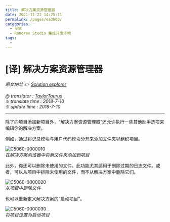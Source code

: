 ```yaml
---
title: 解决方案资源管理器
date: 2021-11-22 14:25:11
permalink: /pages/ea3b60/
categories:
  - 专家
  - Ranorex Studio 集成开发环境
tags:
  - 
---
```

# [译] 解决方案资源管理器

*原文地址 👉 [Solution explorer][0]*

*@ translator : [TaylorTaurus](https://github.com/taylortaurus)*    
*♋ translate time : 2018-7-10*    
*♋ update time : 2018-7-10*  

--- 

除了向项目添加新项目外，“解决方案资源管理器”还允许执行一些其他助手选项来编辑你的解决方案。  

例如，通过将记录模块与用户代码模块分开来添加文件夹以组织项目。

![C5060-0000010](https://gitee.com/taylortaurus/RX_UserGuide_GitBook_Picbed/raw/master/RanorexStudioExpert/C5060-0000010.png)  
*在解决方案浏览器中将新文件夹添加到项目*  

此外，你还可以删除未使用的文件。此功能尤其适用于删除过期的日志文件。或者，可以从项目中排除未使用的文件，而不从解决方案中删除它们。

![C5060-0000020](https://gitee.com/taylortaurus/RX_UserGuide_GitBook_Picbed/raw/master/RanorexStudioExpert/C5060-0000020.png)  
*从项目中删除文件*  

也可以重新定义解决方案的“启动项目”。

![C5060-0000030](https://gitee.com/taylortaurus/RX_UserGuide_GitBook_Picbed/raw/master/RanorexStudioExpert/C5060-0000030.png)  
*将项目设置为启动项目*

[0]: (https://www.ranorex.com/help/latest/ranorex-studio-expert/ranorex-studio-ide/solution-explorer/)
